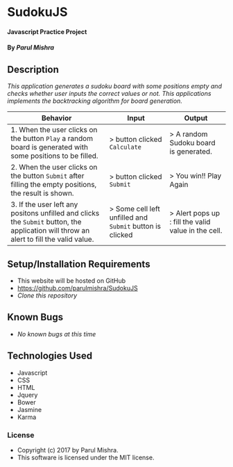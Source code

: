 # SudokuJS

#### Javascript Practice Project

#### By _Parul Mishra_

## Description

_This application generates a sudoku board with some positions empty and checks whether user inputs the correct values or not. This applications implements the backtracking algorithm for board generation._ 

| Behavior  | Input  | Output  |
|---|---|---|
|1.  When the user clicks on the button `Play` a random board is generated with some positions to be filled. | > button clicked `Calculate` | > A random Sudoku board is generated.
|2.  When the user clicks on the button `Submit` after filling the empty positions, the result is shown. | > button clicked `Submit` | >  You win!! Play Again
|3.  If the user left any positons unfilled and clicks the `Submit` button, the application will throw an alert to fill the valid value. | > Some cell left unfilled and `Submit` button is clicked | > Alert pops up : fill the valid value in the cell.

## Setup/Installation Requirements

* This website will be hosted on GitHub
* https://github.com/parulmishra/SudokuJS
* _Clone this repository_

## Known Bugs

* _No known bugs at this time_

## Technologies Used

* Javascript
* CSS
* HTML
* Jquery
* Bower
* Jasmine
* Karma

### License

* Copyright (c) 2017 by Parul Mishra.
* This software is licensed under the MIT license.
